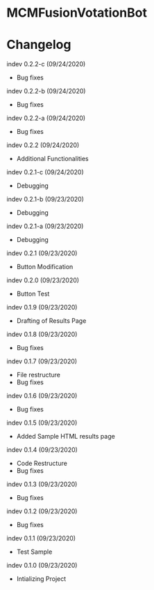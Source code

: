 # MCMFusionVotationBot

# Changelog
indev 0.2.2-c (09/24/2020)
- Bug fixes

indev 0.2.2-b (09/24/2020)
- Bug fixes

indev 0.2.2-a (09/24/2020)
- Bug fixes

indev 0.2.2 (09/24/2020)
- Additional Functionalities

indev 0.2.1-c (09/24/2020)
- Debugging

indev 0.2.1-b (09/23/2020)
- Debugging

indev 0.2.1-a (09/23/2020)
- Debugging

indev 0.2.1 (09/23/2020)
- Button Modification

indev 0.2.0 (09/23/2020)
- Button Test

indev 0.1.9 (09/23/2020)
- Drafting of Results Page

indev 0.1.8 (09/23/2020)
- Bug fixes

indev 0.1.7 (09/23/2020)
- File restructure
- Bug fixes

indev 0.1.6 (09/23/2020)
- Bug fixes

indev 0.1.5 (09/23/2020)
- Added Sample HTML results page

indev 0.1.4 (09/23/2020)
- Code Restructure
- Bug fixes

indev 0.1.3 (09/23/2020)
- Bug fixes

indev 0.1.2 (09/23/2020)
- Bug fixes

indev 0.1.1 (09/23/2020)
- Test Sample

indev 0.1.0 (09/23/2020)
- Intializing Project